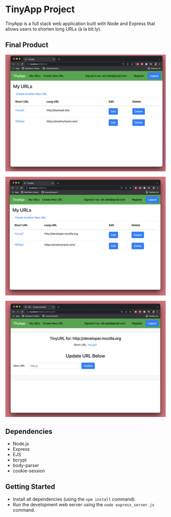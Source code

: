 # TinyApp Project

TinyApp is a full stack web application built with Node and Express that allows users to shorten long URLs (à la bit.ly).

## Final Product

!["Screenshot of URLs Page"](https://github.com/rahleak/tinyapp/blob/master/docs/urls-pageBefore.png?raw=true)

!["Screenshot of URLs Page - First link has been edited"](https://github.com/rahleak/tinyapp/blob/master/docs/urls-pageAfter.png?raw=true)

!["Screenshot of Update URL Page"](https://github.com/rahleak/tinyapp/blob/master/docs/urls-EditPageAfter.png?raw=true)

## Dependencies

- Node.js
- Express
- EJS
- bcrypt
- body-parser
- cookie-session

## Getting Started

- Install all dependencies (using the `npm install` command).
- Run the development web server using the `node express_server.js` command.
